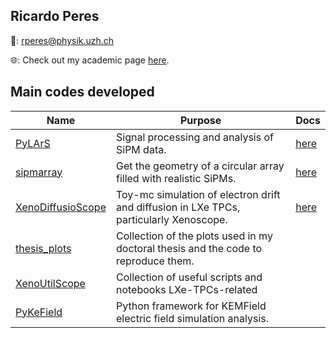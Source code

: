 ## Ricardo Peres

:email:: rperes@physik.uzh.ch

:globe_with_meridians:: Check out my academic page [here](https://ricmperes.github.io/).

## Main codes developed

| Name   | Purpose | Docs  |
|---|---|---|
| [PyLArS](https://github.com/ricmperes/PyLArS) |  Signal processing and analysis of SiPM data. |  [here](https://ricmperes.github.io/PyLArS/)      |
| [sipmarray](https://github.com/ricmperes/sipmarray) | Get the geometry of a circular array filled with realistic SiPMs. | [here](https://ricmperes.github.io/sipmarray/) |
| [XenoDiffusioScope](https://github.com/ricmperes/XenoDiffusionScope)      | Toy-mc simulation of electron drift and diffusion in LXe TPCs, particularly Xenoscope. |   [here](https://ricmperes.github.io/XenoDiffusionScope/)  |
| [thesis_plots](https://github.com/ricmperes/thesis_plots) | Collection of the plots used in my doctoral thesis and the code to reproduce them. |  |
| [XenoUtilScope](https://github.com/ricmperes/XenoUtilScope) | Collection of useful scripts and notebooks LXe-TPCs-related | |
| [PyKeField](https://github.com/ricmperes/PyKeField/tree/main) | Python framework for KEMField electric field simulation analysis. |

<!---
ricmperes/ricmperes is a ✨ special ✨ repository because its `README.md` (this file) appears on your GitHub profile.
You can click the Preview link to take a look at your changes.
--->
